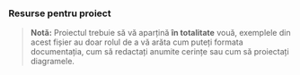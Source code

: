 

### Resurse pentru proiect

> **Notă:** Proiectul trebuie să vă aparțină **în totalitate** vouă, exemplele din acest fișier au doar rolul de a vă arăta cum puteți formata documentația, cum să redactați anumite cerințe sau cum să proiectați diagramele. 
